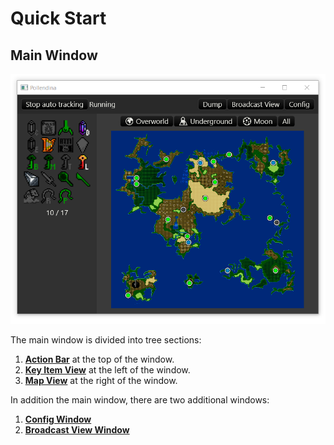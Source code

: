 # Quick Start

## Main Window

![Main Window](images/main_window.png)

The main window is divided into tree sections:

1. [**Action Bar**](./02_quick_start_action_bar.md) at the top of the window.
2. [**Key Item View**](./02_quick_start_key_item_view.md) at the left of the window.
3. [**Map View**](./02_quick_start_map_view.md) at the right of the window.

In addition the main window, there are two additional windows:

1. [**Config Window**](./02_quick_start_config_window.md)
2. [**Broadcast View Window**](./02_quick_start_broadcast_window.md)

